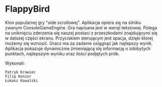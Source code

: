 # FlappyBird

Klon popularnej gry "side scrollowej". Aplikacja opiera się na silniku zwanym ConsoleGameEngine. Gra napisana jest w wersji tekstowej.
Polega na uniknięciu zderzenia się naszej postaci z przeszkodami znajdującymi się w dalszej części ekranu. Przyciskiem sterującym jest spacja, dzięki której możemy się wznosić. Gracz ma za zadanie osiągnąć jak najlepszy wynik. Aplikacja pokazuje dynamicznie zmieniającą się informację o zdobytych punktach, najlepszym wyniku oraz ilości podjętych prób. 

Wykonali:
```
Patryk Krawiec
Filip Konior
Łukasz Kowalski
```
